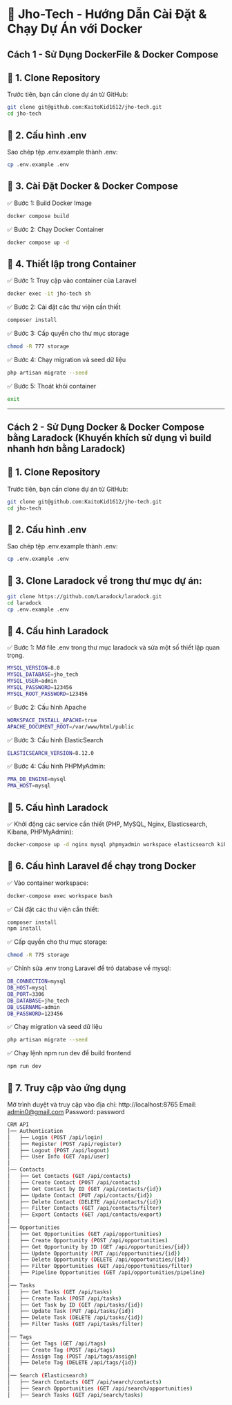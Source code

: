 # 🚀 Jho-Tech - Hướng Dẫn Cài Đặt & Chạy Dự Án với Docker  

## Cách 1 - Sử Dụng DockerFile & Docker Compose
## 📌 1. Clone Repository  
Trước tiên, bạn cần clone dự án từ GitHub:  
```bash
git clone git@github.com:KaitoKid1612/jho-tech.git
cd jho-tech
```

## 📌 2. Cấu hình .env
Sao chép tệp .env.example thành .env:
```bash
cp .env.example .env
```

## 📌 3. Cài Đặt Docker & Docker Compose
✅ Bước 1: Build Docker Image  
```bash
docker compose build
```
✅ Bước 2: Chạy Docker Container  
```bash
docker compose up -d
```

## 📌 4. Thiết lập trong Container
✅ Bước 1: Truy cập vào container của Laravel  
```bash
docker exec -it jho-tech sh
```
✅ Bước 2: Cài đặt các thư viện cần thiết  
```bash
composer install
```
✅ Bước 3: Cấp quyền cho thư mục storage
```bash
chmod -R 777 storage
```
✅ Bước 4: Chạy migration và seed dữ liệu
```bash
php artisan migrate --seed
```
✅ Bước 5: Thoát khỏi container
```bash
exit
```

-----------------------------

## Cách 2 - Sử Dụng Docker & Docker Compose bằng Laradock (Khuyến khích sử dụng vì build nhanh hơn bằng Laradock)
## 📌 1. Clone Repository  
Trước tiên, bạn cần clone dự án từ GitHub:  
```bash
git clone git@github.com:KaitoKid1612/jho-tech.git
cd jho-tech
```

## 📌 2. Cấu hình .env
Sao chép tệp .env.example thành .env:
```bash
cp .env.example .env
```

## 📌 3. Clone Laradock về trong thư mục dự án:
```bash
git clone https://github.com/Laradock/laradock.git
cd laradock
cp .env.example .env
```

## 📌 4. Cấu hình Laradock
✅ Bước 1: Mở file .env trong thư mục laradock và sửa một số thiết lập quan trọng.
```bash
MYSQL_VERSION=8.0
MYSQL_DATABASE=jho_tech
MYSQL_USER=admin
MYSQL_PASSWORD=123456
MYSQL_ROOT_PASSWORD=123456
```
✅ Bước 2: Cấu hình Apache
```bash
WORKSPACE_INSTALL_APACHE=true
APACHE_DOCUMENT_ROOT=/var/www/html/public
```
✅ Bước 3: Cấu hình ElasticSearch
```bash
ELASTICSEARCH_VERSION=8.12.0
```
✅ Bước 4: Cấu hình PHPMyAdmin:
```bash
PMA_DB_ENGINE=mysql
PMA_HOST=mysql
```
## 📌 5. Cấu hình Laradock
✅ Khởi động các service cần thiết (PHP, MySQL, Nginx, Elasticsearch, Kibana, PHPMyAdmin):
```bash
docker-compose up -d nginx mysql phpmyadmin workspace elasticsearch kibana
```
## 📌 6. Cấu hình Laravel để chạy trong Docker
✅ Vào container workspace:
```bash
docker-compose exec workspace bash
```
✅ Cài đặt các thư viện cần thiết:
```bash
composer install
npm install
```
✅ Cấp quyền cho thư mục storage:
```bash
chmod -R 775 storage
```
✅ Chỉnh sửa .env trong Laravel để trỏ database về mysql:
```bash
DB_CONNECTION=mysql
DB_HOST=mysql
DB_PORT=3306
DB_DATABASE=jho_tech
DB_USERNAME=admin
DB_PASSWORD=123456
```
✅ Chạy migration và seed dữ liệu
```bash
php artisan migrate --seed
```
✅ Chạy lệnh npm run dev để build frontend
```bash
npm run dev
```

## 📌 7. Truy cập vào ứng dụng
Mở trình duyệt và truy cập vào địa chỉ: http://localhost:8765
Email: admin0@gmail.com
Password: password


```bash
CRM API
│── Authentication
│   ├── Login (POST /api/login)
│   ├── Register (POST /api/register)
│   ├── Logout (POST /api/logout)
│   ├── User Info (GET /api/user)
│
│── Contacts
│   ├── Get Contacts (GET /api/contacts)
│   ├── Create Contact (POST /api/contacts)
│   ├── Get Contact by ID (GET /api/contacts/{id})
│   ├── Update Contact (PUT /api/contacts/{id})
│   ├── Delete Contact (DELETE /api/contacts/{id})
│   ├── Filter Contacts (GET /api/contacts/filter)
│   ├── Export Contacts (GET /api/contacts/export)
│
│── Opportunities
│   ├── Get Opportunities (GET /api/opportunities)
│   ├── Create Opportunity (POST /api/opportunities)
│   ├── Get Opportunity by ID (GET /api/opportunities/{id})
│   ├── Update Opportunity (PUT /api/opportunities/{id})
│   ├── Delete Opportunity (DELETE /api/opportunities/{id})
│   ├── Filter Opportunities (GET /api/opportunities/filter)
│   ├── Pipeline Opportunities (GET /api/opportunities/pipeline)
│
│── Tasks
│   ├── Get Tasks (GET /api/tasks)
│   ├── Create Task (POST /api/tasks)
│   ├── Get Task by ID (GET /api/tasks/{id})
│   ├── Update Task (PUT /api/tasks/{id})
│   ├── Delete Task (DELETE /api/tasks/{id})
│   ├── Filter Tasks (GET /api/tasks/filter)
│
│── Tags
│   ├── Get Tags (GET /api/tags)
│   ├── Create Tag (POST /api/tags)
│   ├── Assign Tag (POST /api/tags/assign)
│   ├── Delete Tag (DELETE /api/tags/{id})
│
│── Search (Elasticsearch)
│   ├── Search Contacts (GET /api/search/contacts)
│   ├── Search Opportunities (GET /api/search/opportunities)
│   ├── Search Tasks (GET /api/search/tasks)

```
